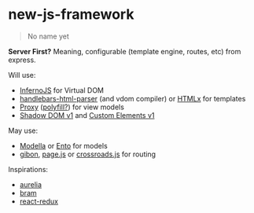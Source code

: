 # new-js-framework
> No name yet

**Server First?** Meaning, configurable (template engine, routes, etc) from express.

Will use:
* [InfernoJS](https://github.com/trueadm/inferno) for Virtual DOM
* [handlebars-html-parser](https://github.com/stevenvachon/handlebars-html-parser) (and vdom compiler) or [HTMLx](https://github.com/htmlx-org/HTMLx) for templates
* [Proxy](https://developer.mozilla.org/en-US/docs/Web/JavaScript/Reference/Global_Objects/Proxy) ([polyfill?](https://github.com/GoogleChrome/proxy-polyfill)) for view models
* [Shadow DOM v1](http://w3c.github.io/webcomponents/spec/shadow/) and [Custom Elements v1](https://html.spec.whatwg.org/multipage/scripting.html#custom-elements)

May use:
* [Modella](https://github.com/modella/modella) or [Ento](https://github.com/rstacruz/ento) for models
* [gibon](https://github.com/tunnckoCore/gibon), [page.js](https://github.com/visionmedia/page.js) or [crossroads.js](https://github.com/millermedeiros/crossroads.js) for routing

Inspirations:
* [aurelia](http://aurelia.io)
* [bram](https://github.com/matthewp/bram)
* [react-redux](https://react-redux.js.org)
